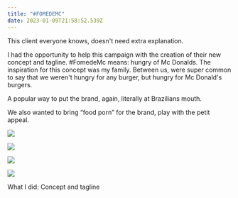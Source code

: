 ```yaml
---
title: "#FOMEDEMC"
date: 2023-01-09T21:58:52.539Z
---
```

  <div class="text-idea">
This client everyone knows, doesn't need extra explanation.

I had the opportunity to help this campaign with the creation of their new concept and tagline. #FomedeMc means: hungry of Mc Donalds. The inspiration for this concept was my family. Between us, were super common to say that we weren't hungry for any burger, but hungry for Mc Donald's burgers.

A popular way to put the brand, again, literally at Brazilians mouth.

We also wanted to bring “food porn” for the brand, play with the petit appeal.

  </div>
  <div class="img-idea">

![](https://ucarecdn.com/a774ce61-ec3a-40a0-9938-4cdb760a8be1/)

  </div>
</div>

![](https://ucarecdn.com/63ffb38a-ed3d-4fd0-b9fa-da692d0120d6/)

![](https://ucarecdn.com/afeae907-00e8-46fc-956b-59507fef6c42/)

![](https://ucarecdn.com/0d430bbb-6156-42c4-914e-a365a5fcb425/)

What I did: Concept and tagline